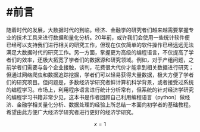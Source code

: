#前言
=======

随着时代的发展，大数据时代的到临。经济、金融学的研究者们越来越需要掌握专业的技术工具来进行数据和量化分析。20年前，或许我们会使用一些统计软件便已经可以支持我们进行相关的研究工作，但现在仅仅简单的软件操作已经远远无法满足大数据时代的研究工作。另一方面，掌握更为高级的编程语言，不仅提高了学者们的效率，还极大拓宽了学者们的数据源和研究领域。例如，对于产组问题，之前学者们需要与各个企业接触，谈判，花费很大代价才能拿到相关数据进行研究；但通过网络爬虫和数据追踪挖掘，学者们可以轻易获得大量数据，极大方便了学者们的研究项目。但问题是，多数经济学研究者鲜计算机科学背景，或者接受过系统的编程学习。市场上，利用程序语言进行统计分析常有，但系统的针对经济学研究的编程学习书籍非常少见，这本书是作者回顾自己利用编程语言（python）做经济、金融学相关量化分析、数据处理的经验上所总结一本面向初学者的基础教程。希望由此方便广大经济学研究者进行更好的经济学研究。

$$x=1$$